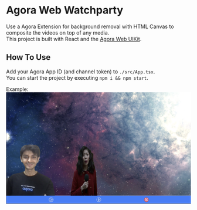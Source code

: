 # Agora Web Watchparty

Use a Agora Extension for background removal with HTML Canvas to composite the videos on top of any media.  
This project is built with React and the [Agora Web UIKit](https://github.com/AgoraIO-Community/Web-React-UIKit/).

## How To Use
Add your Agora App ID (and channel token) to `./src/App.tsx`.  
You can start the project by executing `npm i && npm start`.  

Example:
![screenshot](sc.png)